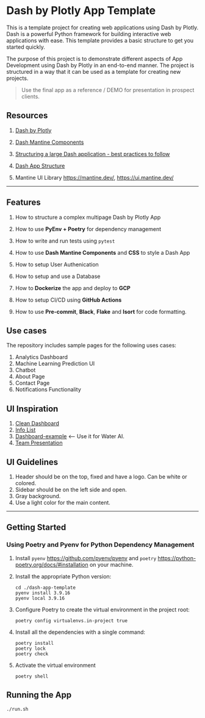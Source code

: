 # Dash by Plotly App Template

This is a template project for creating web applications using Dash by Plotly. Dash is a powerful Python framework for building interactive web applications with ease. This template provides a basic structure to get you started quickly.

The purpose of this project is to demonstrate different aspects of App Development using Dash by Plotly in an end-to-end manner. The project is structured in a way that it can be used as a template for creating new projects.

> Use the final app as a reference / DEMO for presentation in prospect clients.

## Resources

1. [Dash by Plotly](https://dash.plotly.com/)

2. [Dash Mantine Components](https://www.dash-mantine-components.com/)

3. [Structuring a large Dash application - best practices to follow](https://community.plotly.com/t/structuring-a-large-dash-application-best-practices-to-follow/62739)

4. [Dash App Structure](https://github.com/bradley-erickson/dash-app-structure)

5. Mantine UI Library <https://mantine.dev/>, <https://ui.mantine.dev/>

---

## Features

1. How to structure a complex multipage Dash by Plotly App

2. How to use **PyEnv + Poetry** for dependency management

3. How to write and run tests using `pytest`

4. How to use **Dash Mantine Components** and **CSS** to style a Dash App

5. How to setup User Authenication

6. How to setup and use a Database

7. How to **Dockerize** the app and deploy to **GCP**

8. How to setup CI/CD using **GitHub Actions**

9. How to use **Pre-commit**, **Black**, **Flake** and **Isort** for code formatting.

## Use cases

The repository includes sample pages for the following uses cases:

1. Analytics Dashboard
2. Machine Learning Prediction UI
3. Chatbot
4. About Page
5. Contact Page
6. Notifications Functionality

## UI Inspiration

1. [Clean Dashboard](docs/app-community-showcase/clean-dashboard.png)
2. [Info List](docs/app-community-showcase/info-list.png)
3. [Dashboard-example](docs/app-community-showcase/dashboard-example-app.png) <-- Use it for Water AI.
4. [Team Presentation](docs/app-community-showcase/team_presentation.png)

## UI Guidelines

1. Header should be on the top, fixed and have a logo. Can be white or colored.
2. Sidebar should be on the left side and open.
3. Gray background.
4. Use a light color for the main content.

---

## Getting Started

### Using Poetry and Pyenv for Python Dependency Management

1. Install `pyenv` <https://github.com/pyenv/pyenv> and `poetry` <https://python-poetry.org/docs/#installation> on your machine.

2. Install the appropriate Python version:

    ```{bash}
    cd ./dash-app-template
    pyenv install 3.9.16
    pyenv local 3.9.16
    ```

3. Configure Poetry to create the virtual environment in the project root:

    ```{bash}
    poetry config virtualenvs.in-project true
    ```

4. Install all the dependencies with a single command:

    ```{bash}
    poetry install
    poetry lock
    poetry check
    ```

5. Activate the virtual environment

    ```{bash}
    poetry shell
    ```

## Running the App

```{bash}
./run.sh
```
